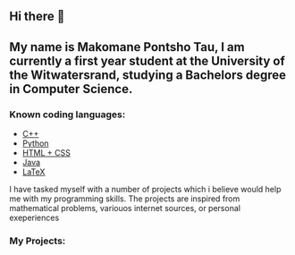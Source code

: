 <h2>Hi there 👋 </h2>

<h2>My name is Makomane Pontsho Tau, I am currently a first year student at the University of the Witwatersrand, studying a Bachelors degree in Computer Science.</h2>

<h3>Known coding languages: </h3>

<ul>
  <li><a href="https://github.com/MakomaneTau/cpp-beginner-projects">C++</a></li>
  <li><a href="https://github.com/MakomaneTau/Python-beginner-Projects">Python</a></li>
  <li><a href="https://github.com/MakomaneTau/ecommerce-website-Real-is-Rare-Apparel-">HTML + CSS</a></li>
  <li><a href="https://github.com/MakomaneTau/java-beginner-projects">Java</a></li>
  <li><a href="https://github.com/MakomaneTau/LaTeX-scripts">LaTeX</a></li>
</ul>

<p>I have tasked myself with a number of projects which i believe would help me with my programming skills. The projects are inspired from mathematical problems, variouos internet sources, or personal exeperiences</p>

<h3>My Projects: </h3>
<ul>

</ul>
